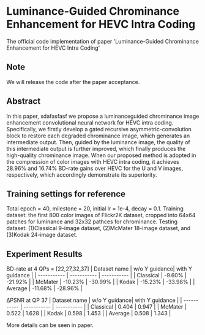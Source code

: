 # Luminance-Guided Chrominance Enhancement for HEVC Intra Coding
The official code implementation of paper 'Luminance-Guided Chrominance Enhancement for HEVC Intra Coding' 

## Note
We will release the code after the paper acceptance.

## Abstract
In this paper, sdafasfasf we propose a luminanceguided
chrominance image enhancement convolutional neural
network for HEVC intra coding. Specifically, we firstly develop
a gated recursive asymmetric-convolution block to restore each
degraded chrominance image, which generates an intermediate
output. Then, guided by the luminance image, the quality of this
intermediate output is further improved, which finally produces
the high-quality chrominance image. When our proposed method
is adopted in the compression of color images with HEVC
intra coding, it achieves 28.96% and 16.74% BD-rate gains over
HEVC for the U and V images, respectively, which accordingly
demonstrate its superiority.

## Training settings for reference
Total epoch = 40, milestone = 20, initial lr = 1e-4, decay = 0.1. 
Training dataset: the first 800 color images of Flickr2K dataset, cropped into 64x64 patches for luminance and 32x32 pathces for chrominance.
Testing dataset: (1)Classical 9-image dataset, (2)McMater 18-image dataset, and (3)Kodak 24-image dataset.

## Experiment Results
BD-rate at 4 QPs = [22,27,32,37]
| Dataset name | w/o Y guidance| with Y guidance  |
| ----------- | ----------- | ----------- |
| Classical      | -9.60%       | -21.92%       |
| McMater   | -10.23%      | -30.99%       |
| Kodak      | -15.23%     | -33.98%       |
| Average   | -11.68%       | -28.96%        |

ΔPSNR at QP 37 
| Dataset name | w/o Y guidance| with Y guidance  |
| ----------- | ----------- | ----------- |
| Classical      | 0.404       | 0.947       |
| McMater   | 0.522    | 1.628      |
| Kodak      | 0.598   | 1.453     |
| Average   | 0.508      | 1.343       |

More details can be seen in paper.
